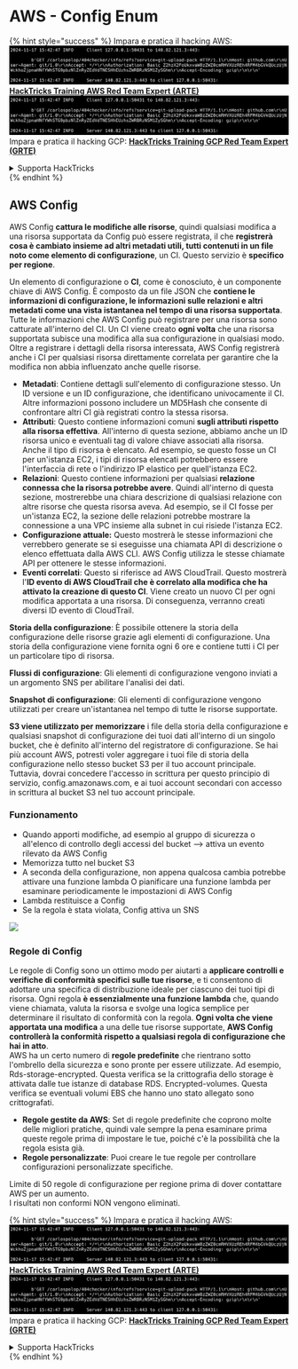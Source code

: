 # AWS - Config Enum

{% hint style="success" %}
Impara e pratica il hacking AWS:<img src="../../../../.gitbook/assets/image (1).png" alt="" data-size="line">[**HackTricks Training AWS Red Team Expert (ARTE)**](https://training.hacktricks.xyz/courses/arte)<img src="../../../../.gitbook/assets/image (1).png" alt="" data-size="line">\
Impara e pratica il hacking GCP: <img src="../../../../.gitbook/assets/image (2).png" alt="" data-size="line">[**HackTricks Training GCP Red Team Expert (GRTE)**<img src="../../../../.gitbook/assets/image (2).png" alt="" data-size="line">](https://training.hacktricks.xyz/courses/grte)

<details>

<summary>Supporta HackTricks</summary>

* Controlla i [**piani di abbonamento**](https://github.com/sponsors/carlospolop)!
* **Unisciti al** 💬 [**gruppo Discord**](https://discord.gg/hRep4RUj7f) o al [**gruppo telegram**](https://t.me/peass) o **seguici** su **Twitter** 🐦 [**@hacktricks\_live**](https://twitter.com/hacktricks\_live)**.**
* **Condividi trucchi di hacking inviando PR ai** [**HackTricks**](https://github.com/carlospolop/hacktricks) e [**HackTricks Cloud**](https://github.com/carlospolop/hacktricks-cloud) repos di github.

</details>
{% endhint %}

## AWS Config

AWS Config **cattura le modifiche alle risorse**, quindi qualsiasi modifica a una risorsa supportata da Config può essere registrata, il che **registrerà cosa è cambiato insieme ad altri metadati utili, tutti contenuti in un file noto come elemento di configurazione**, un CI. Questo servizio è **specifico per regione**.

Un elemento di configurazione o **CI**, come è conosciuto, è un componente chiave di AWS Config. È composto da un file JSON che **contiene le informazioni di configurazione, le informazioni sulle relazioni e altri metadati come una vista istantanea nel tempo di una risorsa supportata**. Tutte le informazioni che AWS Config può registrare per una risorsa sono catturate all'interno del CI. Un CI viene creato **ogni volta** che una risorsa supportata subisce una modifica alla sua configurazione in qualsiasi modo. Oltre a registrare i dettagli della risorsa interessata, AWS Config registrerà anche i CI per qualsiasi risorsa direttamente correlata per garantire che la modifica non abbia influenzato anche quelle risorse.

* **Metadati**: Contiene dettagli sull'elemento di configurazione stesso. Un ID versione e un ID configurazione, che identificano univocamente il CI. Altre informazioni possono includere un MD5Hash che consente di confrontare altri CI già registrati contro la stessa risorsa.
* **Attributi**: Questo contiene informazioni comuni **sugli attributi rispetto alla risorsa effettiva**. All'interno di questa sezione, abbiamo anche un ID risorsa unico e eventuali tag di valore chiave associati alla risorsa. Anche il tipo di risorsa è elencato. Ad esempio, se questo fosse un CI per un'istanza EC2, i tipi di risorsa elencati potrebbero essere l'interfaccia di rete o l'indirizzo IP elastico per quell'istanza EC2.
* **Relazioni**: Questo contiene informazioni per qualsiasi **relazione connessa che la risorsa potrebbe avere**. Quindi all'interno di questa sezione, mostrerebbe una chiara descrizione di qualsiasi relazione con altre risorse che questa risorsa aveva. Ad esempio, se il CI fosse per un'istanza EC2, la sezione delle relazioni potrebbe mostrare la connessione a una VPC insieme alla subnet in cui risiede l'istanza EC2.
* **Configurazione attuale:** Questo mostrerà le stesse informazioni che verrebbero generate se si eseguisse una chiamata API di descrizione o elenco effettuata dalla AWS CLI. AWS Config utilizza le stesse chiamate API per ottenere le stesse informazioni.
* **Eventi correlati**: Questo si riferisce ad AWS CloudTrail. Questo mostrerà l'**ID evento di AWS CloudTrail che è correlato alla modifica che ha attivato la creazione di questo CI**. Viene creato un nuovo CI per ogni modifica apportata a una risorsa. Di conseguenza, verranno creati diversi ID evento di CloudTrail.

**Storia della configurazione**: È possibile ottenere la storia della configurazione delle risorse grazie agli elementi di configurazione. Una storia della configurazione viene fornita ogni 6 ore e contiene tutti i CI per un particolare tipo di risorsa.

**Flussi di configurazione**: Gli elementi di configurazione vengono inviati a un argomento SNS per abilitare l'analisi dei dati.

**Snapshot di configurazione**: Gli elementi di configurazione vengono utilizzati per creare un'istantanea nel tempo di tutte le risorse supportate.

**S3 viene utilizzato per memorizzare** i file della storia della configurazione e qualsiasi snapshot di configurazione dei tuoi dati all'interno di un singolo bucket, che è definito all'interno del registratore di configurazione. Se hai più account AWS, potresti voler aggregare i tuoi file di storia della configurazione nello stesso bucket S3 per il tuo account principale. Tuttavia, dovrai concedere l'accesso in scrittura per questo principio di servizio, config.amazonaws.com, e ai tuoi account secondari con accesso in scrittura al bucket S3 nel tuo account principale.

### Funzionamento

* Quando apporti modifiche, ad esempio al gruppo di sicurezza o all'elenco di controllo degli accessi del bucket —> attiva un evento rilevato da AWS Config
* Memorizza tutto nel bucket S3
* A seconda della configurazione, non appena qualcosa cambia potrebbe attivare una funzione lambda O pianificare una funzione lambda per esaminare periodicamente le impostazioni di AWS Config
* Lambda restituisce a Config
* Se la regola è stata violata, Config attiva un SNS

![](<../../../../.gitbook/assets/image (126).png>)

### Regole di Config

Le regole di Config sono un ottimo modo per aiutarti a **applicare controlli e verifiche di conformità specifici** **sulle tue risorse**, e ti consentono di adottare una specifica di distribuzione ideale per ciascuno dei tuoi tipi di risorsa. Ogni regola **è essenzialmente una funzione lambda** che, quando viene chiamata, valuta la risorsa e svolge una logica semplice per determinare il risultato di conformità con la regola. **Ogni volta che viene apportata una modifica** a una delle tue risorse supportate, **AWS Config controllerà la conformità rispetto a qualsiasi regola di configurazione che hai in atto**.\
AWS ha un certo numero di **regole predefinite** che rientrano sotto l'ombrello della sicurezza e sono pronte per essere utilizzate. Ad esempio, Rds-storage-encrypted. Questa verifica se la crittografia dello storage è attivata dalle tue istanze di database RDS. Encrypted-volumes. Questa verifica se eventuali volumi EBS che hanno uno stato allegato sono crittografati.

* **Regole gestite da AWS**: Set di regole predefinite che coprono molte delle migliori pratiche, quindi vale sempre la pena esaminare prima queste regole prima di impostare le tue, poiché c'è la possibilità che la regola esista già.
* **Regole personalizzate**: Puoi creare le tue regole per controllare configurazioni personalizzate specifiche.

Limite di 50 regole di configurazione per regione prima di dover contattare AWS per un aumento.\
I risultati non conformi NON vengono eliminati.

{% hint style="success" %}
Impara e pratica il hacking AWS:<img src="../../../../.gitbook/assets/image (1).png" alt="" data-size="line">[**HackTricks Training AWS Red Team Expert (ARTE)**](https://training.hacktricks.xyz/courses/arte)<img src="../../../../.gitbook/assets/image (1).png" alt="" data-size="line">\
Impara e pratica il hacking GCP: <img src="../../../../.gitbook/assets/image (2).png" alt="" data-size="line">[**HackTricks Training GCP Red Team Expert (GRTE)**<img src="../../../../.gitbook/assets/image (2).png" alt="" data-size="line">](https://training.hacktricks.xyz/courses/grte)

<details>

<summary>Supporta HackTricks</summary>

* Controlla i [**piani di abbonamento**](https://github.com/sponsors/carlospolop)!
* **Unisciti al** 💬 [**gruppo Discord**](https://discord.gg/hRep4RUj7f) o al [**gruppo telegram**](https://t.me/peass) o **seguici** su **Twitter** 🐦 [**@hacktricks\_live**](https://twitter.com/hacktricks\_live)**.**
* **Condividi trucchi di hacking inviando PR ai** [**HackTricks**](https://github.com/carlospolop/hacktricks) e [**HackTricks Cloud**](https://github.com/carlospolop/hacktricks-cloud) repos di github.

</details>
{% endhint %}
